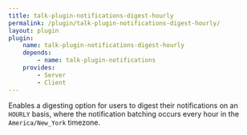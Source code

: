 ```yaml
---
title: talk-plugin-notifications-digest-hourly
permalink: /plugin/talk-plugin-notifications-digest-hourly/
layout: plugin
plugin:
    name: talk-plugin-notifications-digest-hourly
    depends:
        - name: talk-plugin-notifications
    provides:
        - Server
        - Client
---
```


Enables a digesting option for users to digest their notifications on an `HOURLY`
basis, where the notification batching occurs every hour in the
`America/New_York` timezone.